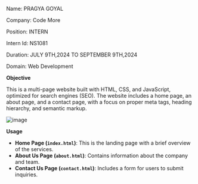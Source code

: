 Name: PRAGYA GOYAL

Company: Code More

Position: INTERN

Intern Id: NS1081

Duration: JULY 9TH,2024 TO SEPTEMBER 9TH,2024

Domain: Web Development

**Objective**

This is a multi-page website built with HTML, CSS, and JavaScript, optimized for search engines (SEO). The website includes a home page, an about page, and a contact page, with a focus on proper meta tags, heading hierarchy, and semantic markup. 

![image](https://github.com/user-attachments/assets/d74c26f2-fcd5-4f81-b700-447de0817cd7)

**Usage**

- **Home Page (`index.html`)**: This is the landing page with a brief overview of the services.
- **About Us Page (`about.html`)**: Contains information about the company and team.
- **Contact Us Page (`contact.html`)**: Includes a form for users to submit inquiries.
